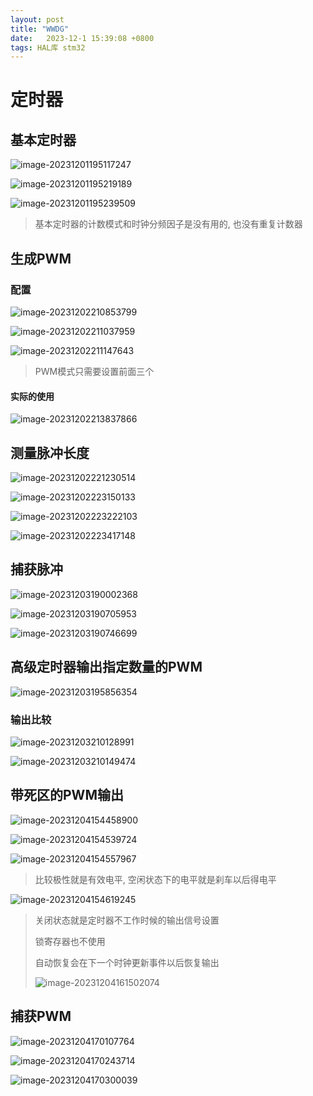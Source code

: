 ```yaml
---
layout: post
title: "WWDG" 
date:   2023-12-1 15:39:08 +0800
tags: HAL库 stm32
---
```


# 定时器

## 基本定时器

![image-20231201195117247](https://picture-01-1316374204.cos.ap-beijing.myqcloud.com/image/202312011951303.png)

![image-20231201195219189](https://picture-01-1316374204.cos.ap-beijing.myqcloud.com/image/202312011952236.png)

![image-20231201195239509](https://picture-01-1316374204.cos.ap-beijing.myqcloud.com/image/202312011952554.png)

> 基本定时器的计数模式和时钟分频因子是没有用的, 也没有重复计数器

## 生成PWM

### 配置

![image-20231202210853799](https://picture-01-1316374204.cos.ap-beijing.myqcloud.com/image/202312022148934.png)

![image-20231202211037959](https://picture-01-1316374204.cos.ap-beijing.myqcloud.com/image/202312022148041.png)

![image-20231202211147643](https://picture-01-1316374204.cos.ap-beijing.myqcloud.com/image/202312022148070.png)

> PWM模式只需要设置前面三个

#### 实际的使用

![image-20231202213837866](https://picture-01-1316374204.cos.ap-beijing.myqcloud.com/image/202312022148867.png)

## 测量脉冲长度

![image-20231202221230514](https://picture-01-1316374204.cos.ap-beijing.myqcloud.com/image/202312031852724.png)

![image-20231202223150133](https://picture-01-1316374204.cos.ap-beijing.myqcloud.com/image/202312031852773.png)

![image-20231202223222103](https://picture-01-1316374204.cos.ap-beijing.myqcloud.com/image/202312031852872.png)

![image-20231202223417148](https://picture-01-1316374204.cos.ap-beijing.myqcloud.com/image/202312031852662.png)

## 捕获脉冲

![image-20231203190002368](https://picture-01-1316374204.cos.ap-beijing.myqcloud.com/image/202312031900414.png)

![image-20231203190705953](https://picture-01-1316374204.cos.ap-beijing.myqcloud.com/image/202312031907034.png) 

![image-20231203190746699](https://picture-01-1316374204.cos.ap-beijing.myqcloud.com/image/202312031907739.png)

## 高级定时器输出指定数量的PWM

![image-20231203195856354](https://picture-01-1316374204.cos.ap-beijing.myqcloud.com/image/202312031958413.png)

### 输出比较

![image-20231203210128991](https://picture-01-1316374204.cos.ap-beijing.myqcloud.com/image/202312032101042.png)

![image-20231203210149474](https://picture-01-1316374204.cos.ap-beijing.myqcloud.com/image/202312032101521.png)

## 带死区的PWM输出

![image-20231204154458900](https://picture-01-1316374204.cos.ap-beijing.myqcloud.com/image/202312041544963.png)

![image-20231204154539724](https://picture-01-1316374204.cos.ap-beijing.myqcloud.com/image/202312041545768.png)

![image-20231204154557967](https://picture-01-1316374204.cos.ap-beijing.myqcloud.com/image/202312041545020.png)

> 比较极性就是有效电平, 空闲状态下的电平就是刹车以后得电平

![image-20231204154619245](https://picture-01-1316374204.cos.ap-beijing.myqcloud.com/image/202312041546296.png)

> 关闭状态就是定时器不工作时候的输出信号设置
>
> 锁寄存器也不使用
>
> 自动恢复会在下一个时钟更新事件以后恢复输出
>
> ![image-20231204161502074](https://picture-01-1316374204.cos.ap-beijing.myqcloud.com/image/202312041615105.png)

## 捕获PWM

![image-20231204170107764](https://picture-01-1316374204.cos.ap-beijing.myqcloud.com/image/202312041701827.png)

![image-20231204170243714](https://picture-01-1316374204.cos.ap-beijing.myqcloud.com/image/202312041702761.png)

![image-20231204170300039](https://picture-01-1316374204.cos.ap-beijing.myqcloud.com/image/202312041703093.png)
